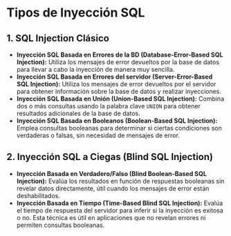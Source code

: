 # Tipos de Inyección SQL

## 1. SQL Injection Clásico
- **Inyección SQL Basada en Errores de la BD (Database-Error-Based SQL Injection):** Utiliza los mensajes de error devueltos por la base de datos para llevar a cabo la inyección de manera muy sencilla.
- **Inyección SQL Basada en Errores del servidor (Server-Error-Based SQL Injection):** Utiliza los mensajes de error devueltos por el servidor para obtener información sobre la base de datos y realizar inyecciones.
- **Inyección SQL Basada en Unión (Union-Based SQL Injection):** Combina dos o más consultas usando la palabra clave `UNION` para obtener resultados adicionales de la base de datos.
- **Inyección SQL Basada en Booleanos (Boolean-Based SQL Injection):** Emplea consultas booleanas para determinar si ciertas condiciones son verdaderas o falsas, sin necesidad de mensajes de error.

## 2. Inyección SQL a Ciegas (Blind SQL Injection)
- **Inyección Basada en Verdadero/Falso (Blind Boolean-Based SQL Injection):** Evalúa los resultados en función de respuestas booleanas sin revelar datos directamente, útil cuando los mensajes de error están deshabilitados.
- **Inyección Basada en Tiempo (Time-Based Blind SQL Injection):** Evalúa el tiempo de respuesta del servidor para inferir si la inyección es exitosa o no. Esta técnica es útil en aplicaciones que no revelan errores ni permiten consultas booleanas.
